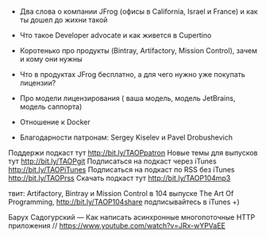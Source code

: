 
+ Два слова о компании JFrog (офисы в California, Israel и France) и как ты дошел до жихни такой
+ Что такое Developer advocate и как живется в Cupertino
+ Коротенько про продукты (Bintray, Artifactory, Mission Control), зачем и кому они нужны
 + Что в продуктах JFrog бесплатно, а для чего нужно уже покупать лицензии?
+ Про модели лицензирования ( ваша модель, модель JetBrains, модель саппорта)
+ Отношение к Docker 

+ Благодарности патронам: Sergey Kiselev и Pavel Drobushevich

Поддержи подкаст тут http://bit.ly/TAOPpatron
Новые темы для выпусков тут http://bit.ly/TAOPgit
Подписаться на подкаст через iTunes http://bit.ly/TAOPiTunes
Подписаться на подкаст по RSS без iTunes http://bit.ly/TAOPrss
Скачать подкаст тут http://bit.ly/TAOP104mp3



твит: 
Artifactory, Bintray и Mission Control в 104 выпуске The Art Of Programming, http://bit.ly/TAOP104share подписывайтесь в iTunes +)




Барух Садогурский — Как написать асинхронные многопоточные HTTP приложения // https://www.youtube.com/watch?v=JRx-wYPVaEE